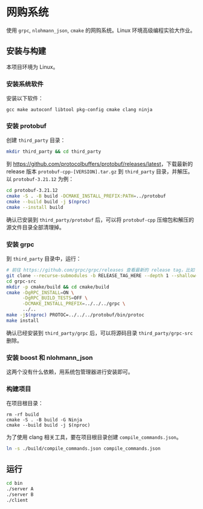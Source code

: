 # 网购系统

使用 `grpc`, `nlohmann_json`, `cmake` 的网购系统。Linux 环境高级编程实验大作业。

## 安装与构建

本项目环境为 Linux。

### 安装系统软件

安装以下软件：

```text
gcc make autoconf libtool pkg-config cmake clang ninja
```

### 安装 protobuf

创建 `third_party` 目录：

```bash
mkdir third_party && cd third_party
```

到 <https://github.com/protocolbuffers/protobuf/releases/latest>，下载最新的 release 版本 `protobuf-cpp-[VERSION].tar.gz` 到 `third_party` 目录，并解压。以 `protobuf-3.21.12` 为例：


```bash
cd protobuf-3.21.12
cmake -S . -B build -DCMAKE_INSTALL_PREFIX:PATH=../protobuf
cmake --build build -j $(nproc)
cmake --install build
```
确认已安装到 `third_party/protobuf` 后，可以将 `protobuf-cpp` 压缩包和解压的源文件目录全部清理掉。

### 安装 grpc

到 `third_party` 目录中，运行：

```bash
# 前往 https://github.com/grpc/grpc/releases 查看最新的 release tag，比如 v1.49.2
git clone --recurse-submodules -b RELEASE_TAG_HERE --depth 1 --shallow-submodules https://github.com/grpc/grpc grpc-src
cd grpc-src
mkdir -p cmake/build && cd cmake/build
cmake -DgRPC_INSTALL=ON \
      -DgRPC_BUILD_TESTS=OFF \
      -DCMAKE_INSTALL_PREFIX=../../../grpc \
      ../..
make -j$(nproc) PROTOC=../../../protobuf/bin/protoc
make install
```
确认已经安装到 `third_party/grpc` 后，可以将源码目录 `third_party/grpc-src` 删除。

### 安装 boost 和 nlohmann_json

这两个没有什么依赖，用系统包管理器进行安装即可。

### 构建项目

在项目根目录：

```
rm -rf build
cmake -S . -B build -G Ninja
cmake --build build -j $(nproc)
```

为了使用 clang 相关工具，要在项目根目录创建 `compile_commands.json`。

```bash
ln -s ./build/compile_commands.json compile_commands.json
```

## 运行

```bash
cd bin
./server A
./server B
./client
```